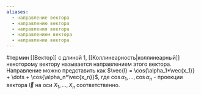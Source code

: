 ```yaml
---
aliases:
  - направление вектора
  - направлению вектора
  - направления вектора
  - направлением вектора
  - направлении вектора
---
```

#термин
[[Вектор]] с длиной 1, [[Коллинеарность|коллинеарный]] некоторому вектору называется направлением этого вектора.
Направление можно представить как $\vec{l} = \cos{\alpha_1*\vec{x_1}} + \dots + \cos{\alpha_n*\vec{x_n}}$, где $\cos{\alpha_1}, \dots, \cos{\alpha_n}$ - проекции вектора $\vec{l}$ на оси $X_1, \dots, X_n$ соответственно.